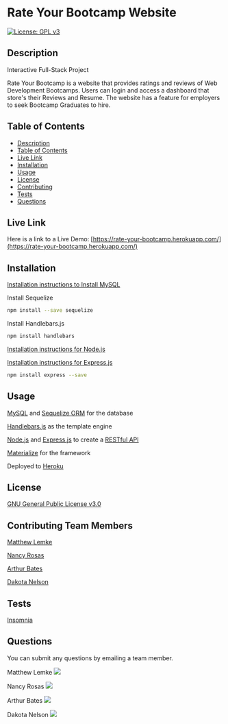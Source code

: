 # Rate Your Bootcamp Website 

[![License: GPL v3](https://img.shields.io/badge/License-GPLv3-blue.svg)](https://www.gnu.org/licenses/gpl-3.0)

## Description

Interactive Full-Stack Project

Rate Your Bootcamp is a website that provides ratings and reviews of Web Development Bootcamps. Users can login and access a dashboard that store's their Reviews and Resume. The website has a feature for employers to seek Bootcamp Graduates to hire.

## Table of Contents

  - [Description](#description)
  - [Table of Contents](#table-of-contents)
  - [Live Link](#live-link)
  - [Installation](#installation)
  - [Usage](#usage)
  - [License](#license)
  - [Contributing](#contributing)
  - [Tests](#tests)
  - [Questions](#questions)

## Live Link

Here is a link to a Live Demo: [https://rate-your-bootcamp.herokuapp.com/](https://rate-your-bootcamp.herokuapp.com/)

## Installation

[Installation instructions to Install MySQL](https://dev.mysql.com/doc/mysql-installation-excerpt/8.0/en/windows-install-archive.html)

Install Sequelize 

```bash
npm install --save sequelize
```

Install Handlebars.js

```bash
npm install handlebars
```

[Installation instructions for Node.js](https://nodejs.org/en/download/)

[Installation instructions for  Express.js](https://expressjs.com/en/starter/installing.html)

```bash
npm install express --save
```

## Usage 

[MySQL](https://dev.mysql.com/doc/) and [Sequelize ORM](https://sequelize.org/) for the database

[Handlebars.js](https://www.npmjs.com/package/handlebars) as the template engine

[Node.js](https://nodejs.org/api/documentation.html) and [Express.js](https://expressjs.com/en/4x/api.html) to create a [RESTful API](https://searchapparchitecture.techtarget.com/definition/RESTful-API#:~:text=A%20RESTful%20API%20is%20an,deleting%20of%20operations%20concerning%20resources.)

[Materialize](https://materializecss.com/) for the framework

Deployed to [Heroku](https://id.heroku.com/login)


## License

[GNU General Public License v3.0](https://www.gnu.org/licenses/gpl-3.0)

## Contributing Team Members

[Matthew Lemke](https://github.com/MLemke24)

[Nancy Rosas](https://github.com/nancyrosas0)

[Arthur Bates](https://github.com/artbat6)

[Dakota Nelson](https://github.com/kotalilyy)

## Tests

[Insomnia](https://support.insomnia.rest/)

## Questions
 
You can submit any questions by emailing a team member.

Matthew Lemke <a href="mailto:matthewlemke@gmail.com?"><img src="https://img.shields.io/badge/gmail-%23DD0031.svg?&style=for-the-badge&logo=gmail&logoColor=white"/></a>

Nancy Rosas <a href="mailto:nancyrosas0@gmail.com?"><img src="https://img.shields.io/badge/gmail-%23DD0031.svg?&style=for-the-badge&logo=gmail&logoColor=white"/></a> 

Arthur Bates <a href="mailto:arthurbatesdev@gmail.com?"><img src="https://img.shields.io/badge/gmail-%23DD0031.svg?&style=for-the-badge&logo=gmail&logoColor=white"/></a> 

Dakota Nelson <a href="mailto:kotalilyy@gmail.com?"><img src="https://img.shields.io/badge/gmail-%23DD0031.svg?&style=for-the-badge&logo=gmail&logoColor=white"/></a>
